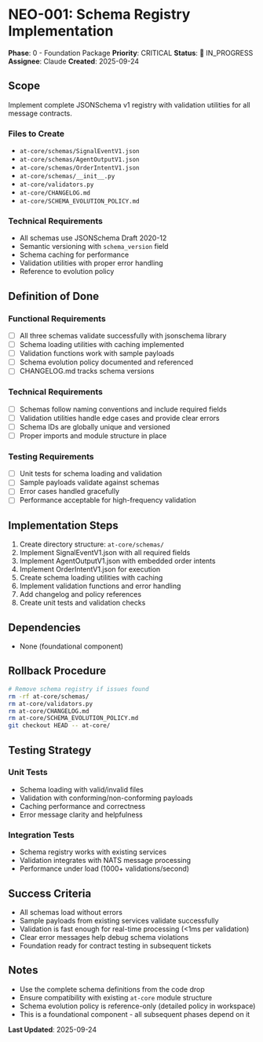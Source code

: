 # NEO-001: Schema Registry Implementation

**Phase**: 0 - Foundation Package
**Priority**: CRITICAL
**Status**: 🔄 IN_PROGRESS
**Assignee**: Claude
**Created**: 2025-09-24

## Scope

Implement complete JSONSchema v1 registry with validation utilities for all message contracts.

### Files to Create
- `at-core/schemas/SignalEventV1.json`
- `at-core/schemas/AgentOutputV1.json`
- `at-core/schemas/OrderIntentV1.json`
- `at-core/schemas/__init__.py`
- `at-core/validators.py`
- `at-core/CHANGELOG.md`
- `at-core/SCHEMA_EVOLUTION_POLICY.md`

### Technical Requirements
- All schemas use JSONSchema Draft 2020-12
- Semantic versioning with `schema_version` field
- Schema caching for performance
- Validation utilities with proper error handling
- Reference to evolution policy

## Definition of Done

### Functional Requirements
- [ ] All three schemas validate successfully with jsonschema library
- [ ] Schema loading utilities with caching implemented
- [ ] Validation functions work with sample payloads
- [ ] Schema evolution policy documented and referenced
- [ ] CHANGELOG.md tracks schema versions

### Technical Requirements
- [ ] Schemas follow naming conventions and include required fields
- [ ] Validation utilities handle edge cases and provide clear errors
- [ ] Schema IDs are globally unique and versioned
- [ ] Proper imports and module structure in place

### Testing Requirements
- [ ] Unit tests for schema loading and validation
- [ ] Sample payloads validate against schemas
- [ ] Error cases handled gracefully
- [ ] Performance acceptable for high-frequency validation

## Implementation Steps

1. Create directory structure: `at-core/schemas/`
2. Implement SignalEventV1.json with all required fields
3. Implement AgentOutputV1.json with embedded order intents
4. Implement OrderIntentV1.json for execution
5. Create schema loading utilities with caching
6. Implement validation functions and error handling
7. Add changelog and policy references
8. Create unit tests and validation checks

## Dependencies

- None (foundational component)

## Rollback Procedure

```bash
# Remove schema registry if issues found
rm -rf at-core/schemas/
rm at-core/validators.py
rm at-core/CHANGELOG.md
rm at-core/SCHEMA_EVOLUTION_POLICY.md
git checkout HEAD -- at-core/
```

## Testing Strategy

### Unit Tests
- Schema loading with valid/invalid files
- Validation with conforming/non-conforming payloads
- Caching performance and correctness
- Error message clarity and helpfulness

### Integration Tests
- Schema registry works with existing services
- Validation integrates with NATS message processing
- Performance under load (1000+ validations/second)

## Success Criteria

- All schemas load without errors
- Sample payloads from existing services validate successfully
- Validation is fast enough for real-time processing (<1ms per validation)
- Clear error messages help debug schema violations
- Foundation ready for contract testing in subsequent tickets

## Notes

- Use the complete schema definitions from the code drop
- Ensure compatibility with existing `at-core` module structure
- Schema evolution policy is reference-only (detailed policy in workspace)
- This is a foundational component - all subsequent phases depend on it

**Last Updated**: 2025-09-24